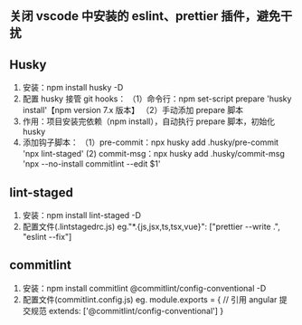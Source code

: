 <!-- @format -->

## 关闭 vscode 中安装的 eslint、prettier 插件，避免干扰

## Husky

1. 安装：npm install husky -D
2. 配置 husky 接管 git hooks：
   （1）命令行：npm set-script prepare 'husky install'【npm version 7.x 版本】
   （2）手动添加 prepare 脚本
3. 作用：项目安装完依赖（npm install），自动执行 prepare 脚本，初始化 husky
4. 添加钩子脚本：
   （1）pre-commit：npx husky add .husky/pre-commit 'npx lint-staged'
    (2) commit-msg：npx husky add .husky/commit-msg 'npx --no-install commitlint --edit $1'

## lint-staged

1. 安装：npm install lint-staged -D
2. 配置文件(.lintstagedrc.js)
   eg."\*.{js,jsx,ts,tsx,vue}": ["prettier --write .", "eslint --fix"]

## commitlint

1. 安装：npm install commitlint @commitlint/config-conventional -D
2. 配置文件(commitlint.config.js)
   eg. module.exports = {
   // 引用 angular 提交规范
   extends: ['@commitlint/config-conventional']
   }
